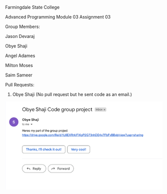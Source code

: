Farmingdale State College

Advanced Programming
Module 03 Assignment 03 

Group Members: 

Jason Devaraj 

Obye Shaji

Angel Adames

Milton Moses

Saim Sameer

Pull Requests: 
1. Obye Shaji (No pull request but he sent code as an email.)

![img.png](img.png)